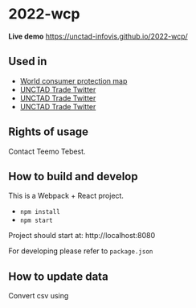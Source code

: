 # 2022-wcp

**Live demo** https://unctad-infovis.github.io/2022-wcp/


## Used in

* [World consumer protection map](https://unctad.org/topic/competition-and-consumer-protection/consumer-protection-map)
* [UNCTAD Trade Twitter](https://twitter.com/UNCTADTrade/status/1551463552665505793)
* [UNCTAD Trade Twitter](https://twitter.com/UNCTADTrade/status/1554006587005714432)
* [UNCTAD Trade Twitter](https://twitter.com/UNCTADTrade/status/1556543325653667843)

## Rights of usage

Contact Teemo Tebest.

## How to build and develop

This is a Webpack + React project.

* `npm install`
* `npm start`

Project should start at: http://localhost:8080

For developing please refer to `package.json`

## How to update data

Convert csv using [](https://shancarter.github.io/mr-data-converter/)
